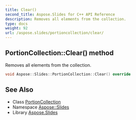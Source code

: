 ```yaml
---
title: Clear()
second_title: Aspose.Slides for C++ API Reference
description: Removes all elements from the collection.
type: docs
weight: 92
url: /aspose.slides/portioncollection/clear/
---
```

## PortionCollection::Clear() method


Removes all elements from the collection.

```cpp
void Aspose::Slides::PortionCollection::Clear() override
```

## See Also

* Class [PortionCollection](../)
* Namespace [Aspose::Slides](../../)
* Library [Aspose.Slides](../../../)